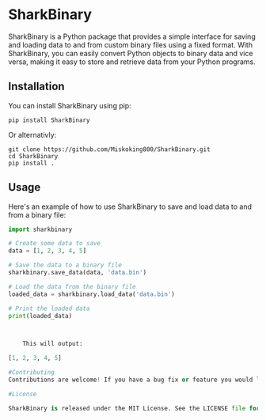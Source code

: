# SharkBinary

SharkBinary is a Python package that provides a simple interface for saving and loading data to and from custom binary files using a fixed format. With SharkBinary, you can easily convert Python objects to binary data and vice versa, making it easy to store and retrieve data from your Python programs.

## Installation

You can install SharkBinary using pip:

    pip install SharkBinary
    
Or alternativly:
  
    git clone https://github.com/Miskoking800/SharkBinary.git
    cd SharkBinary
    pip install .
   
 

## Usage

Here's an example of how to use SharkBinary to save and load data to and from a binary file:

```python
import sharkbinary

# Create some data to save
data = [1, 2, 3, 4, 5]

# Save the data to a binary file
sharkbinary.save_data(data, 'data.bin')

# Load the data from the binary file
loaded_data = sharkbinary.load_data('data.bin')

# Print the loaded data
print(loaded_data)



    This will output:

[1, 2, 3, 4, 5]

#Contributing
Contributions are welcome! If you have a bug fix or feature you would like to contribute, please open an issue or pull request on GitHub.

#License

SharkBinary is released under the MIT License. See the LICENSE file for details.
